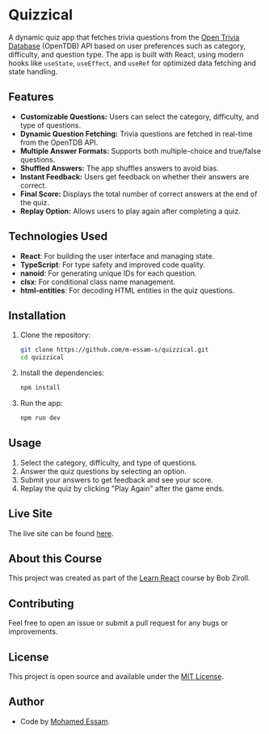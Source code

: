 # Quizzical

A dynamic quiz app that fetches trivia questions from the [Open Trivia Database](https://opentdb.com/) (OpenTDB) API based on user preferences such as category, difficulty, and question type. The app is built with React, using modern hooks like `useState`, `useEffect`, and `useRef` for optimized data fetching and state handling.

## Features

- **Customizable Questions:** Users can select the category, difficulty, and type of questions.
- **Dynamic Question Fetching:** Trivia questions are fetched in real-time from the OpenTDB API.
- **Multiple Answer Formats:** Supports both multiple-choice and true/false questions.
- **Shuffled Answers:** The app shuffles answers to avoid bias.
- **Instant Feedback:** Users get feedback on whether their answers are correct.
- **Final Score:** Displays the total number of correct answers at the end of the quiz.
- **Replay Option:** Allows users to play again after completing a quiz.

## Technologies Used

- **React**: For building the user interface and managing state.
- **TypeScript**: For type safety and improved code quality.
- **nanoid**: For generating unique IDs for each question.
- **clsx**: For conditional class name management.
- **html-entities**: For decoding HTML entities in the quiz questions.

## Installation

1. Clone the repository:

    ```bash
    git clone https://github.com/m-essam-s/quizzical.git
    cd quizzical
    ```

2. Install the dependencies:

    ```bash
    npm install
    ```

3. Run the app:

    ```bash
    npm run dev
    ```

## Usage

1. Select the category, difficulty, and type of questions.
2. Answer the quiz questions by selecting an option.
3. Submit your answers to get feedback and see your score.
4. Replay the quiz by clicking "Play Again" after the game ends.

## Live Site

The live site can be found [here](https://messams-scrimba-quizzical.netlify.app).

## About this Course

This project was created as part of the [Learn React](https://scrimba.com/learn-react-c0e) course by Bob Ziroll.

## Contributing

Feel free to open an issue or submit a pull request for any bugs or improvements.

## License

This project is open source and available under the [MIT License](./LICENSE).

## Author

- Code by [Mohamed Essam](https://github.com/m-essam-s).
